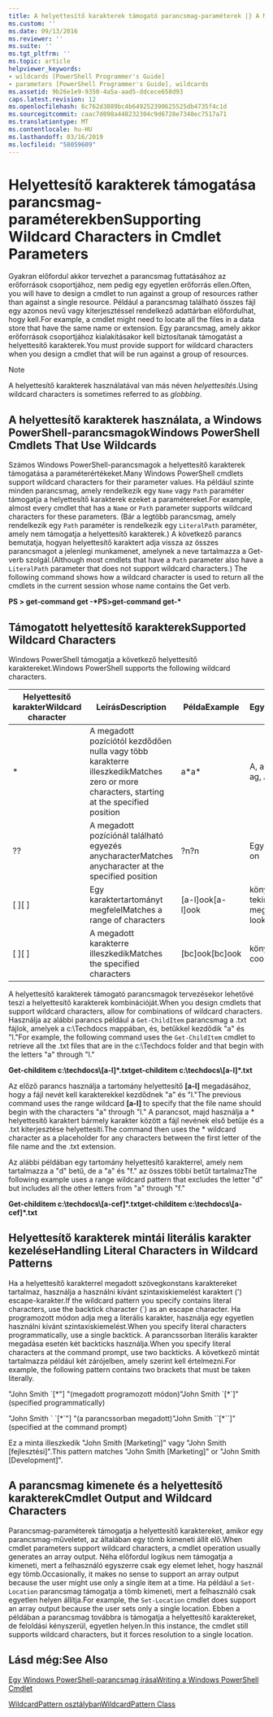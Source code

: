 ```yaml
---
title: A helyettesítő karakterek támogató parancsmag-paraméterek |} A Microsoft Docs
ms.custom: ''
ms.date: 09/13/2016
ms.reviewer: ''
ms.suite: ''
ms.tgt_pltfrm: ''
ms.topic: article
helpviewer_keywords:
- wildcards [PowerShell Programmer's Guide]
- parameters [PowerShell Programmer's Guide], wildcards
ms.assetid: 9b26e1e9-9350-4a5a-aad5-ddcece658d93
caps.latest.revision: 12
ms.openlocfilehash: 6c762d3889bc4b649252390625525db4735f4c1d
ms.sourcegitcommit: caac7d098a448232304c9d6728e7340ec7517a71
ms.translationtype: MT
ms.contentlocale: hu-HU
ms.lasthandoff: 03/16/2019
ms.locfileid: "58059609"
---
```

# <a name="supporting-wildcard-characters-in-cmdlet-parameters"></a><span data-ttu-id="3b396-102">Helyettesítő karakterek támogatása parancsmag-paraméterekben</span><span class="sxs-lookup"><span data-stu-id="3b396-102">Supporting Wildcard Characters in Cmdlet Parameters</span></span>

<span data-ttu-id="3b396-103">Gyakran előfordul akkor tervezhet a parancsmag futtatásához az erőforrások csoportjához, nem pedig egy egyetlen erőforrás ellen.</span><span class="sxs-lookup"><span data-stu-id="3b396-103">Often, you will have to design a cmdlet to run against a group of resources rather than against a single resource.</span></span> <span data-ttu-id="3b396-104">Például a parancsmag található összes fájl egy azonos nevű vagy kiterjesztéssel rendelkező adattárban előfordulhat, hogy kell.</span><span class="sxs-lookup"><span data-stu-id="3b396-104">For example, a cmdlet might need to locate all the files in a data store that have the same name or extension.</span></span> <span data-ttu-id="3b396-105">Egy parancsmag, amely akkor erőforrások csoportjához kialakításakor kell biztosítanak támogatást a helyettesítő karakterek.</span><span class="sxs-lookup"><span data-stu-id="3b396-105">You must provide support for wildcard characters when you design a cmdlet that will be run against a group of resources.</span></span>

> [!NOTE]
> <span data-ttu-id="3b396-106">A helyettesítő karakterek használatával van más néven *helyettesítés*.</span><span class="sxs-lookup"><span data-stu-id="3b396-106">Using wildcard characters is sometimes referred to as *globbing*.</span></span>

## <a name="windows-powershell-cmdlets-that-use-wildcards"></a><span data-ttu-id="3b396-107">A helyettesítő karakterek használata, a Windows PowerShell-parancsmagok</span><span class="sxs-lookup"><span data-stu-id="3b396-107">Windows PowerShell Cmdlets That Use Wildcards</span></span>

 <span data-ttu-id="3b396-108">Számos Windows PowerShell-parancsmagok a helyettesítő karakterek támogatása a paraméterértékeket.</span><span class="sxs-lookup"><span data-stu-id="3b396-108">Many Windows PowerShell cmdlets support wildcard characters for their parameter values.</span></span> <span data-ttu-id="3b396-109">Ha például szinte minden parancsmag, amely rendelkezik egy `Name` vagy `Path` paraméter támogatja a helyettesítő karakterek ezeket a paramétereket.</span><span class="sxs-lookup"><span data-stu-id="3b396-109">For example, almost every cmdlet that has a `Name` or `Path` parameter supports wildcard characters for these parameters.</span></span> <span data-ttu-id="3b396-110">(Bár a legtöbb parancsmag, amely rendelkezik egy `Path` paraméter is rendelkezik egy `LiteralPath` paraméter, amely nem támogatja a helyettesítő karakterek.) A következő parancs bemutatja, hogyan helyettesítő karaktert adja vissza az összes parancsmagot a jelenlegi munkamenet, amelynek a neve tartalmazza a Get-verb szolgál.</span><span class="sxs-lookup"><span data-stu-id="3b396-110">(Although most cmdlets that have a `Path` parameter also have a `LiteralPath` parameter that does not support wildcard characters.) The following command shows how a wildcard character is used to return all the cmdlets in the current session whose name contains the Get verb.</span></span>

 <span data-ttu-id="3b396-111">**PS > get-command get -\***</span><span class="sxs-lookup"><span data-stu-id="3b396-111">**PS>get-command get-\***</span></span>

## <a name="supported-wildcard-characters"></a><span data-ttu-id="3b396-112">Támogatott helyettesítő karakterek</span><span class="sxs-lookup"><span data-stu-id="3b396-112">Supported Wildcard Characters</span></span>

<span data-ttu-id="3b396-113">Windows PowerShell támogatja a következő helyettesítő karaktereket.</span><span class="sxs-lookup"><span data-stu-id="3b396-113">Windows PowerShell supports the following wildcard characters.</span></span>

|<span data-ttu-id="3b396-114">Helyettesítő karakter</span><span class="sxs-lookup"><span data-stu-id="3b396-114">Wildcard character</span></span>|<span data-ttu-id="3b396-115">Leírás</span><span class="sxs-lookup"><span data-stu-id="3b396-115">Description</span></span>|<span data-ttu-id="3b396-116">Példa</span><span class="sxs-lookup"><span data-stu-id="3b396-116">Example</span></span>|<span data-ttu-id="3b396-117">Egyezik</span><span class="sxs-lookup"><span data-stu-id="3b396-117">Matches</span></span>|<span data-ttu-id="3b396-118">Nem egyezik</span><span class="sxs-lookup"><span data-stu-id="3b396-118">Does not match</span></span>|
|------------------------|-----------------|-------------|-------------|--------------------|
|*|<span data-ttu-id="3b396-119">A megadott pozíciótól kezdődően nulla vagy több karakterre illeszkedik</span><span class="sxs-lookup"><span data-stu-id="3b396-119">Matches zero or more characters, starting at the specified position</span></span>|<span data-ttu-id="3b396-120">a\*</span><span class="sxs-lookup"><span data-stu-id="3b396-120">a\*</span></span>|<span data-ttu-id="3b396-121">A, ag, Apple</span><span class="sxs-lookup"><span data-stu-id="3b396-121">A, ag, Apple</span></span>||
|<span data-ttu-id="3b396-122">?</span><span class="sxs-lookup"><span data-stu-id="3b396-122">?</span></span>|<span data-ttu-id="3b396-123">A megadott pozíciónál található egyezés anycharacter</span><span class="sxs-lookup"><span data-stu-id="3b396-123">Matches anycharacter at the specified position</span></span>|<span data-ttu-id="3b396-124">?n</span><span class="sxs-lookup"><span data-stu-id="3b396-124">?n</span></span>|<span data-ttu-id="3b396-125">Egy, a, a</span><span class="sxs-lookup"><span data-stu-id="3b396-125">An, in, on</span></span>|<span data-ttu-id="3b396-126">futott</span><span class="sxs-lookup"><span data-stu-id="3b396-126">ran</span></span>|
|<span data-ttu-id="3b396-127">[ ]</span><span class="sxs-lookup"><span data-stu-id="3b396-127">[ ]</span></span>|<span data-ttu-id="3b396-128">Egy karaktertartományt megfelel</span><span class="sxs-lookup"><span data-stu-id="3b396-128">Matches a range of characters</span></span>|<span data-ttu-id="3b396-129">[a-l]ook</span><span class="sxs-lookup"><span data-stu-id="3b396-129">[a-l]ook</span></span>|<span data-ttu-id="3b396-130">könyv, cook, tekintse meg</span><span class="sxs-lookup"><span data-stu-id="3b396-130">book, cook, look</span></span>|<span data-ttu-id="3b396-131">tartott</span><span class="sxs-lookup"><span data-stu-id="3b396-131">took</span></span>|
|<span data-ttu-id="3b396-132">[ ]</span><span class="sxs-lookup"><span data-stu-id="3b396-132">[ ]</span></span>|<span data-ttu-id="3b396-133">A megadott karakterre illeszkedik</span><span class="sxs-lookup"><span data-stu-id="3b396-133">Matches the specified characters</span></span>|<span data-ttu-id="3b396-134">[bc]ook</span><span class="sxs-lookup"><span data-stu-id="3b396-134">[bc]ook</span></span>|<span data-ttu-id="3b396-135">könyv, cook</span><span class="sxs-lookup"><span data-stu-id="3b396-135">book, cook</span></span>|<span data-ttu-id="3b396-136">nézd</span><span class="sxs-lookup"><span data-stu-id="3b396-136">look</span></span>|

<span data-ttu-id="3b396-137">A helyettesítő karakterek támogató parancsmagok tervezésekor lehetővé teszi a helyettesítő karakterek kombinációját.</span><span class="sxs-lookup"><span data-stu-id="3b396-137">When you design cmdlets that support wildcard characters, allow for combinations of wildcard characters.</span></span> <span data-ttu-id="3b396-138">Használja az alábbi parancs például a `Get-ChildItem` parancsmag a .txt fájlok, amelyek a c:\Techdocs mappában, és, betűkkel kezdődik "a" és "l."</span><span class="sxs-lookup"><span data-stu-id="3b396-138">For example, the following command uses the `Get-ChildItem` cmdlet to retrieve all the .txt files that are in the c:\Techdocs folder and that begin with the letters "a" through "l."</span></span>

<span data-ttu-id="3b396-139">**Get-childitem c:\techdocs\\[a-l]\*.txt**</span><span class="sxs-lookup"><span data-stu-id="3b396-139">**get-childitem c:\techdocs\\[a-l]\*.txt**</span></span>

<span data-ttu-id="3b396-140">Az előző parancs használja a tartomány helyettesítő **[a-l]** megadásához, hogy a fájl nevét kell karakterekkel kezdődnek "a" és "l."</span><span class="sxs-lookup"><span data-stu-id="3b396-140">The previous command uses the range wildcard **[a-l]** to specify that the file name should begin with the characters "a" through "l."</span></span> <span data-ttu-id="3b396-141">A parancsot, majd használja a \* helyettesítő karaktert bármely karakter között a fájl nevének első betűje és a .txt kiterjesztése helyettesíti.</span><span class="sxs-lookup"><span data-stu-id="3b396-141">The command then uses the \* wildcard character as a placeholder for any characters between the first letter of the file name and the .txt extension.</span></span>

<span data-ttu-id="3b396-142">Az alábbi példában egy tartomány helyettesítő karakterrel, amely nem tartalmazza a "d" betű, de a "a" és "f." az összes többi betűt tartalmaz</span><span class="sxs-lookup"><span data-stu-id="3b396-142">The following example uses a range wildcard pattern that excludes the letter "d" but includes all the other letters from "a" through "f."</span></span>

<span data-ttu-id="3b396-143">**Get-childitem c:\techdocs\\[a-cef]\*.txt**</span><span class="sxs-lookup"><span data-stu-id="3b396-143">**get-childitem c:\techdocs\\[a-cef]\*.txt**</span></span>

## <a name="handling-literal-characters-in-wildcard-patterns"></a><span data-ttu-id="3b396-144">Helyettesítő karakterek mintái literális karakter kezelése</span><span class="sxs-lookup"><span data-stu-id="3b396-144">Handling Literal Characters in Wildcard Patterns</span></span>

<span data-ttu-id="3b396-145">Ha a helyettesítő karakterrel megadott szövegkonstans karaktereket tartalmaz, használja a használni kívánt szintaxiskiemelést karaktert (') escape-karakter.</span><span class="sxs-lookup"><span data-stu-id="3b396-145">If the wildcard pattern you specify contains literal characters, use the backtick character (\`) as an escape character.</span></span> <span data-ttu-id="3b396-146">Ha programozott módon adja meg a literális karakter, használja egy egyetlen használni kívánt szintaxiskiemelést.</span><span class="sxs-lookup"><span data-stu-id="3b396-146">When you specify literal characters programmatically, use a single backtick.</span></span> <span data-ttu-id="3b396-147">A parancssorban literális karakter megadása esetén két backticks használja.</span><span class="sxs-lookup"><span data-stu-id="3b396-147">When you specify literal characters at the command prompt, use two backticks.</span></span> <span data-ttu-id="3b396-148">A következő mintát tartalmazza például két zárójelben, amely szerint kell értelmezni.</span><span class="sxs-lookup"><span data-stu-id="3b396-148">For example, the following pattern contains two brackets that must be taken literally.</span></span>

<span data-ttu-id="3b396-149">"John Smith \`[\*"] "(megadott programozott módon)</span><span class="sxs-lookup"><span data-stu-id="3b396-149">"John Smith \`[\*\`]" (specified programmatically)</span></span>

<span data-ttu-id="3b396-150">"John Smith \` \`[\*\`"] "(a parancssorban megadott)</span><span class="sxs-lookup"><span data-stu-id="3b396-150">"John Smith \`\`[\*\`\`]"  (specified at the command prompt)</span></span>

<span data-ttu-id="3b396-151">Ez a minta illeszkedik "John Smith [Marketing]" vagy "John Smith [fejlesztési]".</span><span class="sxs-lookup"><span data-stu-id="3b396-151">This pattern matches "John Smith [Marketing]" or "John Smith [Development]".</span></span>

## <a name="cmdlet-output-and-wildcard-characters"></a><span data-ttu-id="3b396-152">A parancsmag kimenete és a helyettesítő karakterek</span><span class="sxs-lookup"><span data-stu-id="3b396-152">Cmdlet Output and Wildcard Characters</span></span>

<span data-ttu-id="3b396-153">Parancsmag-paraméterek támogatja a helyettesítő karaktereket, amikor egy parancsmag-műveletet, az általában egy tömb kimeneti állít elő.</span><span class="sxs-lookup"><span data-stu-id="3b396-153">When cmdlet parameters support wildcard characters, a cmdlet operation usually generates an array output.</span></span> <span data-ttu-id="3b396-154">Néha előfordul logikus nem támogatja a kimeneti, mert a felhasználó egyszerre csak egy elemet lehet, hogy használ egy tömb.</span><span class="sxs-lookup"><span data-stu-id="3b396-154">Occasionally, it makes no sense to support an array output because the user might use only a single item at a time.</span></span> <span data-ttu-id="3b396-155">Ha például a `Set-Location` parancsmag támogatja a tömb kimeneti, mert a felhasználó csak egyetlen helyen állítja.</span><span class="sxs-lookup"><span data-stu-id="3b396-155">For example, the `Set-Location` cmdlet does support an array output because the user sets only a single location.</span></span> <span data-ttu-id="3b396-156">Ebben a példában a parancsmag továbbra is támogatja a helyettesítő karaktereket, de feloldási kényszerül, egyetlen helyen.</span><span class="sxs-lookup"><span data-stu-id="3b396-156">In this instance, the cmdlet still supports wildcard characters, but it forces resolution to a single location.</span></span>

## <a name="see-also"></a><span data-ttu-id="3b396-157">Lásd még:</span><span class="sxs-lookup"><span data-stu-id="3b396-157">See Also</span></span>

[<span data-ttu-id="3b396-158">Egy Windows PowerShell-parancsmag írása</span><span class="sxs-lookup"><span data-stu-id="3b396-158">Writing a Windows PowerShell Cmdlet</span></span>](./writing-a-windows-powershell-cmdlet.md)

[<span data-ttu-id="3b396-159">WildcardPattern osztályban</span><span class="sxs-lookup"><span data-stu-id="3b396-159">WildcardPattern Class</span></span>](/dotnet/api/system.management.automation.wildcardpattern)

